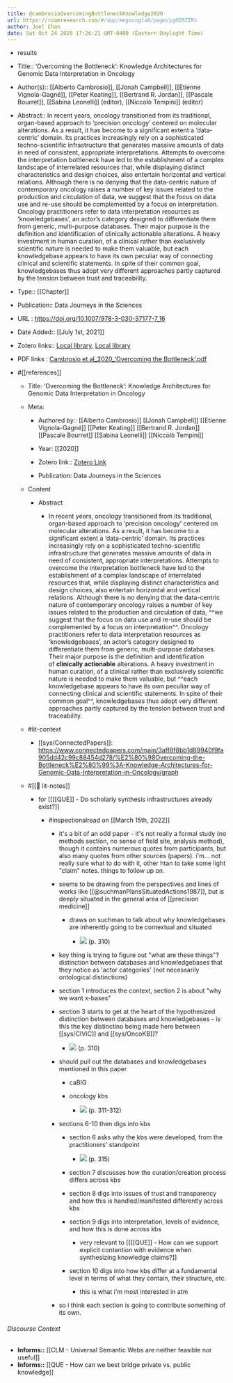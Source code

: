 ```yaml
---
title: @cambrosioOvercomingBottleneckKnowledge2020
url: https://roamresearch.com/#/app/megacoglab/page/yg0D5ZIKs
author: Joel Chan
date: Sat Oct 24 2020 17:26:21 GMT-0400 (Eastern Daylight Time)
---
```


- results
- Title:: ‘Overcoming the Bottleneck’: Knowledge Architectures for Genomic Data Interpretation in Oncology
- Author(s):: [[Alberto Cambrosio]], [[Jonah Campbell]], [[Etienne Vignola-Gagné]], [[Peter Keating]], [[Bertrand R. Jordan]], [[Pascale Bourret]], [[Sabina Leonelli]] (editor), [[Niccolò Tempini]] (editor)
- Abstract:: In recent years, oncology transitioned from its traditional, organ-based approach to ‘precision oncology’ centered on molecular alterations. As a result, it has become to a significant extent a ‘data-centric’ domain. Its practices increasingly rely on a sophisticated techno-scientific infrastructure that generates massive amounts of data in need of consistent, appropriate interpretations. Attempts to overcome the interpretation bottleneck have led to the establishment of a complex landscape of interrelated resources that, while displaying distinct characteristics and design choices, also entertain horizontal and vertical relations. Although there is no denying that the data-centric nature of contemporary oncology raises a number of key issues related to the production and circulation of data, we suggest that the focus on data use and re-use should be complemented by a focus on interpretation. Oncology practitioners refer to data interpretation resources as ‘knowledgebases’, an actor’s category designed to differentiate them from generic, multi-purpose databases. Their major purpose is the definition and identification of clinically actionable alterations. A heavy investment in human curation, of a clinical rather than exclusively scientific nature is needed to make them valuable, but each knowledgebase appears to have its own peculiar way of connecting clinical and scientific statements. In spite of their common goal, knowledgebases thus adopt very different approaches partly captured by the tension between trust and traceability.
- Type:: [[Chapter]]
- Publication:: Data Journeys in the Sciences
- URL : https://doi.org/10.1007/978-3-030-37177-7_16
- Date Added:: [[July 1st, 2021]]
- Zotero links:: [Local library](zotero://select/groups/2451508/items/9IGYW78P), [Local library](https://www.zotero.org/groups/2451508/items/9IGYW78P)
- PDF links : [Cambrosio et al_2020_‘Overcoming the Bottleneck’.pdf](zotero://open-pdf/groups/2451508/items/8YWEQBZ9)
- #[[references]]

    - Title: ‘Overcoming the Bottleneck’: Knowledge Architectures for Genomic Data Interpretation in Oncology

    - Meta:

        - Authored by:: [[Alberto Cambrosio]] [[Jonah Campbell]] [[Etienne Vignola-Gagné]] [[Peter Keating]] [[Bertrand R. Jordan]] [[Pascale Bourret]] [[Sabina Leonelli]] [[Niccolò Tempini]]

        - Year: [[2020]]

        - Zotero link:: [Zotero Link](zotero://select/items/1_PJHI5XMS)

        - Publication: Data Journeys in the Sciences

    - Content

        - Abstract

            - In recent years, oncology transitioned from its traditional, organ-based approach to ‘precision oncology’ centered on molecular alterations. As a result, it has become to a significant extent a ‘data-centric’ domain. Its practices increasingly rely on a sophisticated techno-scientific infrastructure that generates massive amounts of data in need of consistent, appropriate interpretations. Attempts to overcome the interpretation bottleneck have led to the establishment of a complex landscape of interrelated resources that, while displaying distinct characteristics and design choices, also entertain horizontal and vertical relations. Although there is no denying that the data-centric nature of contemporary oncology raises a number of key issues related to the production and circulation of data, ^^we suggest that the focus on data use and re-use should be complemented by a focus on interpretation^^. Oncology practitioners refer to data interpretation resources as ‘knowledgebases’, an actor’s category designed to differentiate them from generic, multi-purpose databases. Their major purpose is the definition and identification of __clinically actionable__ alterations. A heavy investment in human curation, of a clinical rather than exclusively scientific nature is needed to make them valuable, but ^^each knowledgebase appears to have its own peculiar way of connecting clinical and scientific statements. In spite of their common goal^^, knowledgebases thus adopt very different approaches partly captured by the tension between trust and traceability.

    - #lit-context

        - [[sys/ConnectedPapers]]: https://www.connectedpapers.com/main/3aff8f8bb1d89940f9fa905dd42c99c88454d278/%E2%80%98Overcoming-the-Bottleneck%E2%80%99%3A-Knowledge-Architectures-for-Genomic-Data-Interpretation-in-Oncology/graph

    - #[[📝 lit-notes]]

        - for [[[[QUE]] - Do scholarly synthesis infrastructures already exist?]]

            - #inspectionalread on [[March 15th, 2022]]

                - it's a bit of an odd paper - it's not really a formal study (no methods section, no sense of field site, analysis method), though it contains numerous quotes from participants, but also many quotes from other sources (papers). i'm... not really sure what to do with it, other htan to take some light "claim" notes. things to follow up on.

                - seems to be drawing from the perspectives and lines of works like [[@suchmanPlansSituatedActions1987]], but is deeply situated in the general area of [[precision medicine]]

                    - draws on suchman to talk about why knowledgebases are inherently going to be contextual and situated

                        - ![](https://firebasestorage.googleapis.com/v0/b/firescript-577a2.appspot.com/o/imgs%2Fapp%2Fmegacoglab%2FZoIfp6s_wK.png?alt=media&token=b23da09e-7769-47bb-82c8-18fd1e938d81) (p. 310)

                - key thing is trying to figure out "what are these things"? distinction between databases and knowledgebases that they notice as 'actor categories' (not necessarily ontological distinctions)

                - section 1 introduces the context, section 2 is about "why we want x-bases"

                - section 3 starts to get at the heart of the hypothesized distinction between databases and knowledgebases - is this the key distinctino being made here between [[sys/CIViC]] and [[sys/OncoKB]]?

                    - ![](https://firebasestorage.googleapis.com/v0/b/firescript-577a2.appspot.com/o/imgs%2Fapp%2Fmegacoglab%2FAaRtdype4X.png?alt=media&token=9e46e8a0-4d5c-47a3-87aa-00b1ed9871f1) (p. 310)

                - should pull out the databases and knowledgebases mentioned in this paper

                    - caBIG

                    - oncology kbs

                        - ![](https://firebasestorage.googleapis.com/v0/b/firescript-577a2.appspot.com/o/imgs%2Fapp%2Fmegacoglab%2FESsrh09t1s.png?alt=media&token=8ead184d-ac33-4903-9f57-d51e7800430f) (p. 311-312)

                - sections 6-10 then digs into kbs

                    - section 6 asks why the kbs were developed, from the practitioners' standpoint

                        - ![](https://firebasestorage.googleapis.com/v0/b/firescript-577a2.appspot.com/o/imgs%2Fapp%2Fmegacoglab%2FYTAIXCUgAg.png?alt=media&token=48d33d80-e27b-4cef-b713-05ba70309dd3) (p. 315)

                    - section 7 discusses how the curation/creation process differs across kbs

                    - section 8 digs into issues of trust and transparency and how this is handled/manifested differently across kbs

                    - section 9 digs into interpretation, levels of evidence, and how this is done across kbs

                        - very relevant to [[[[QUE]] - How can we support explicit contention with evidence when synthesizing knowledge claims?]]

                    - section 10 digs into how kbs differ at a fundamental level in terms of what they contain, their structure, etc.

                        - this is what i'm most interested in atm

                - so i think each section is going to contribute something of its own.

###### Discourse Context

- **Informs::** [[CLM - Universal Semantic Webs are neither feasible nor useful]]
- **Informs::** [[QUE - How can we best bridge private vs. public knowledge]]
